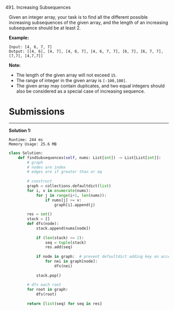 491. Increasing Subsequences

Given an integer array, your task is to find all the different possible increasing subsequences of the given array, and the length of an increasing subsequence should be at least 2.

 

**Example:**
```
Input: [4, 6, 7, 7]
Output: [[4, 6], [4, 7], [4, 6, 7], [4, 6, 7, 7], [6, 7], [6, 7, 7], [7,7], [4,7,7]]
```

**Note:**

* The length of the given array will not exceed `15`.
* The range of integer in the given array is `[-100,100]`.
* The given array may contain duplicates, and two equal integers should also be considered as a special case of increasing sequence.

# Submissions
---
**Solution 1:**
```
Runtime: 244 ms
Memory Usage: 25.6 MB
```
```python
class Solution:
    def findSubsequences(self, nums: List[int]) -> List[List[int]]:
        # graph 
        # nodes are index
        # edges are if greater than or eq
        
        # construct
        graph = collections.defaultdict(list)
        for i, v in enumerate(nums):
            for j in range(i+1, len(nums)):
                if nums[j] >= v:
                    graph[i].append(j)
        
        res = set()
        stack = []
        def dfs(node):
            stack.append(nums[node])
            
            if (len(stack) >= 2):
                seq = tuple(stack)
                res.add(seq)
            
            if node in graph:  # prevent defaultdict adding key on access
                for nei in graph[node]:
                    dfs(nei)
            
            stack.pop()
        
        # dfs each root 
        for root in graph:
            dfs(root)
            
        return [list(seq) for seq in res]
```
